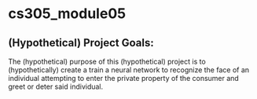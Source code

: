 # cs305_module05

## (Hypothetical) Project Goals:

The (hypothetical) purpose of this (hypothetical) project is to (hypothetically) create a train a neural network to recognize the face of an individual attempting to enter the private property of the consumer and greet or deter said individual.
